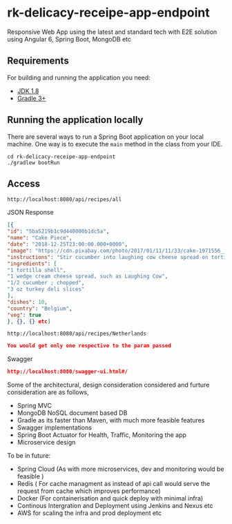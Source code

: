 # rk-delicacy-receipe-app-endpoint
Responsive Web App using the latest and standard tech with E2E solution using Angular 6, Spring Boot, MongoDB etc

## Requirements

For building and running the application you need:

- [JDK 1.8](http://www.oracle.com/technetwork/java/javase/downloads/jdk8-downloads-2133151.html)
- [Gradle 3+](https://gradle.org/install/)

## Running the application locally

There are several ways to run a Spring Boot application on your local machine. One way is to execute the `main` method in the class from your IDE.

```shell
cd rk-delicacy-receipe-app-endpoint
./gradlew bootRun
```
## Access

```
http://localhost:8080/api/recipes/all
```
JSON Response

```json
[{
"id": "5ba5219b1c9d440000b1dc5a",
"name": "Cake Piece",
"date": "2018-12-25T23:00:00.000+0000",
"image": "https://cdn.pixabay.com/photo/2017/01/11/11/33/cake-1971556__340.jpg",
"instructions": "Stir cucumber into laughing cow cheese spread on tortillas, layer with turkey slices and roll up...perfect lunch from Rachael Ray",
"ingredients": [
"1 tortilla shell",
"1 wedge cream cheese spread, such as Laughing Cow",
"1/2 cucumber ; chopped",
"3 oz turkey deli slices"
],
"dishes": 10,
"country": "Belgium",
"veg": true
}, {}, {} etc]
```

```
http://localhost:8080/api/recipes/Netherlands
```
```json
You would get only one respective to the param passed
```
Swagger

```json
http://localhost:8080/swagger-ui.html#/
```

Some of the architectural, design consideration considered and furture consideration are as follows,

* Spring MVC
* MongoDB NoSQL document based DB
* Gradle as its faster than Maven, with much more feasible features
* Swagger implementations
* Spring Boot Actuator for Health, Traffic, Monitoring the app
* Microservice design

To be in future:

* Spring Cloud (As with more microservices, dev and monitoring would be feasible )
* Redis ( For cache managment as instead of api call would serve the request from cache which improves performance)
* Docker (For containerisation and quick deploy with minimal infra)
* Continous Intergration and Deployment using Jenkins and Nexus etc 
* AWS for scaling the infra and prod deployment etc

